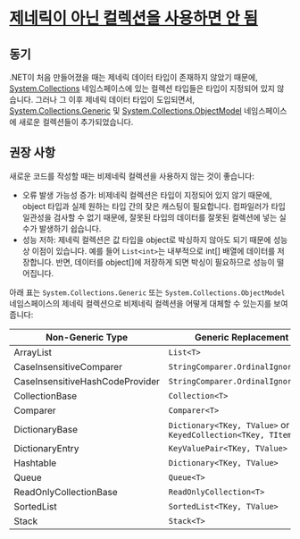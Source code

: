 # [제네릭이 아닌 컬렉션을 사용하면 안 됨](https://github.com/dotnet/platform-compat/blob/master/docs/DE0006.md)

## 동기

.NET이 처음 만들어졌을 때는 제네릭 데이터 타입이 존재하지 않았기 때문에, [System.Collections](https://docs.microsoft.com/dotnet/api/system.collections) 네임스페이스에 있는 컬렉션 타입들은 타입이 지정되어 있지 않습니다. 그러나 그 이후 제네릭 데이터 타입이 도입되면서, [System.Collections.Generic](https://docs.microsoft.com/dotnet/api/system.collections.generic) 및 [System.Collections.ObjectModel](https://learn.microsoft.com/ko-kr/dotnet/api/system.collections.objectmodel?view=net-9.0) 네임스페이스에 새로운 컬렉션들이 추가되었습니다.

## 권장 사항

새로운 코드를 작성할 때는 비제네릭 컬렉션을 사용하지 않는 것이 좋습니다:

- 오류 발생 가능성 증가: 비제네릭 컬렉션은 타입이 지정되어 있지 않기 때문에, object 타입과 실제 원하는 타입 간의 잦은 캐스팅이 필요합니다. 컴파일러가 타입 일관성을 검사할 수 없기 때문에, 잘못된 타입의 데이터를 잘못된 컬렉션에 넣는 실수가 발생하기 쉽습니다.
- 성능 저하: 제네릭 컬렉션은 값 타입을 object로 박싱하지 않아도 되기 때문에 성능상 이점이 있습니다. 예를 들어 `List<int>`는 내부적으로 int[] 배열에 데이터를 저장합니다. 반면, 데이터를 object[]에 저장하게 되면 박싱이 필요하므로 성능이 떨어집니다.

아래 표는 `System.Collections.Generic` 또는 `System.Collections.ObjectModel` 네임스페이스의 제네릭 컬렉션으로 비제네릭 컬렉션을 어떻게 대체할 수 있는지를 보여줍니다:

| Non-Generic Type              | Generic Replacement                                   |
|------------------------------|-------------------------------------------------------|
| ArrayList                    | `List<T>`                                             |
| CaseInsensitiveComparer      | `StringComparer.OrdinalIgnoreCase`                   |
| CaseInsensitiveHashCodeProvider | `StringComparer.OrdinalIgnoreCase`               |
| CollectionBase               | `Collection<T>`                                       |
| Comparer                     | `Comparer<T>`                                         |
| DictionaryBase               | `Dictionary<TKey, TValue>` or `KeyedCollection<TKey, TItem>` |
| DictionaryEntry              | `KeyValuePair<TKey, TValue>`                         |
| Hashtable                    | `Dictionary<TKey, TValue>`                           |
| Queue                        | `Queue<T>`                                           |
| ReadOnlyCollectionBase       | `ReadOnlyCollection<T>`                              |
| SortedList                   | `SortedList<TKey, TValue>`                           |
| Stack                        | `Stack<T>`                                           |
